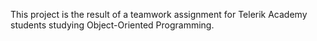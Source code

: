 This project is the result of a teamwork assignment for Telerik Academy students studying Object-Oriented Programming.